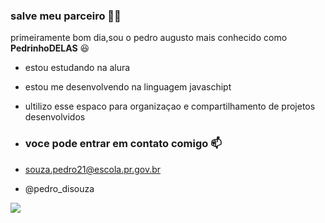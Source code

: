 ### salve meu parceiro 🧑‍🦽

primeiramente bom dia,sou o pedro augusto mais conhecido como **PedrinhoDELAS** 😆

- estou estudando na alura
- estou me desenvolvendo na linguagem javaschipt
- ultilizo esse espaco para organizaçao e compartilhamento de projetos desenvolvidos

- ### voce pode entrar em contato comigo 📫
 
- souza.pedro21@escola.pr.gov.br

- @pedro_disouza

![](https://tenor.com/pt-BR/view/quidi-bengala55-bengala-gif-20759168
)

